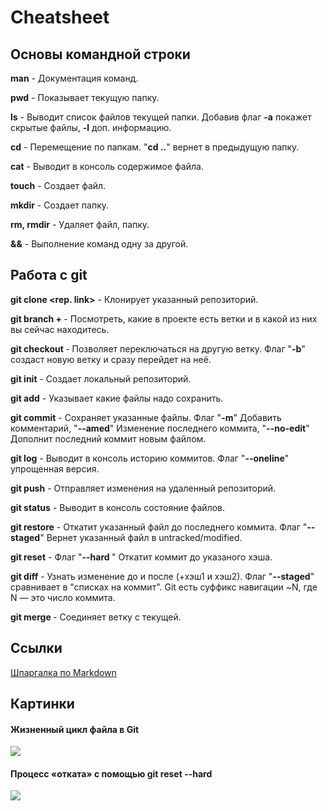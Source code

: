 # Cheatsheet
## Основы командной строки
**man** - Документация команд.

**pwd** - Показывает текущую папку.

**ls** - Выводит список файлов текущей папки. Добавив флаг **-a** покажет скрытые файлы, **-l** доп. информацию.

**cd** - Перемещение по папкам. "**cd ..**" вернет в предыдущую папку.

**cat** - Выводит в консоль содержимое файла.

**touch** - Создает файл.

**mkdir** - Создает папку.

**rm, rmdir** - Удаляет файл, папку.

**&&** - Выполнение команд одну за другой.

## Работа с git

**git clone <rep. link>** - Клонирует указанный репозиторий.

**git branch + <branch name>** - Посмотреть, какие в проекте есть ветки и в какой из них вы сейчас находитесь.

**git checkout <branch name>** - Позволяет переключаться на другую ветку. Флаг "**-b**" создаст новую ветку и сразу перейдет на неё.

**git init** - Создает локальный репозиторий.

**git add** - Указывает какие файлы надо сохранить.

**git  commit** - Сохраняет указанные файлы. Флаг "**-m**" Добавить комментарий, "**--amed**" Изменение последнего коммита, "**--no-edit**" Дополнит последний коммит новым файлом.

**git log** - Выводит в консоль историю коммитов. Флаг "**--oneline**" упрощенная версия.

**git push** - Отправляет изменения на удаленный репозиторий.

**git status** - Выводит в консоль состояние файлов.

**git restore** - Откатит указанный файл до последнего коммита. Флаг "**--staged**" Вернет указанный файл в untracked/modified.

**git reset** - Флаг "**--hard <commit hash>**" Откатит коммит до указаного хэша.

**git diff** - Узнать изменение до и после (+хэш1 и хэш2). Флаг "**--staged**" сравнивает в "списках на коммит". Git есть суффикс навигации ~N, где N — это число коммита.

**git merge <name branch>** - Соединяет ветку с текущей.

## Ссылки

[Шпаргалка по Markdown](https://gist.github.com/fomvasss/8dd8cd7f88c67a4e3727f9d39224a84c)

## Картинки

#### Жизненный цикл файла в Git

![](https://pictures.s3.yandex.net/resources/M2_T5_1686651284.png)

#### Процесс «отката» с помощью git reset --hard <hash>

![](https://pictures.s3.yandex.net/resources/M2_T6_1686651127.png)